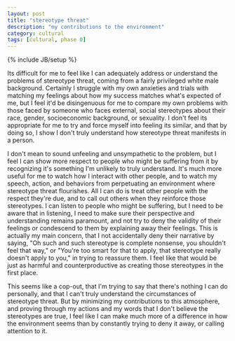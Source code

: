 ```yaml
---
layout: post
title: "stereotype threat"
description: "my contributions to the environment"
category: cultural
tags: [cultural, phase 0]
---
```

{% include JB/setup %}

Its difficult for me to feel like I can adequately address or understand the problems of stereotype threat, coming from a fairly privileged white male background. Certainly I struggle with my own anxieties and trials with matching my feelings about how my success matches what's expected of me, but I feel it'd be disingenuous for me to compare my own problems with those faced by someone who faces external, social stereotypes about their race, gender, socioeconomic background, or sexuality. I don't feel its appropriate for me to try and force myself into feeling its similar, and that by doing so, I show I don't truly understand how stereotype threat manifests in a person.

I don't mean to sound unfeeling and unsympathetic to the problem, but I feel I can show more respect to people who might be suffering from it by recognizing it's something I'm unlikely to truly understand. It's much more useful for me to watch how I interact with other people, and to watch my speech, action, and behaviors from perpetuating an environment where stereotype threat flourishes. All I can do is treat other people with the respect they're due, and to call out others when they reinforce those stereotypes. I can listen to people who might be suffering, but I need to be aware that in listening, I need to make sure their perspective and understanding remains paramount, and not try to deny the validity of their feelings or condescend to them by explaining away their feelings. This is actually my main concern, that I not accidentally deny their narrative by saying, "Oh such and such stereotype is complete nonsense, you shouldn't feel that way," or "You're too smart for that to apply, that stereotype really doesn't apply to you," in trying to reassure them. I feel like that would be just as harmful and counterproductive as creating those stereotypes in the first place.

This seems like a cop-out, that I'm trying to  say that there's nothing I can do personally, and that I can't truly understand the circumstances of stereotype threat. But by minimizing my contributions to this atmosphere, and proving through my actions and my words that I don't believe the stereotypes are true, I feel like I can make much more of a difference in how the environment seems than by constantly trying to deny it away, or calling attention to it.